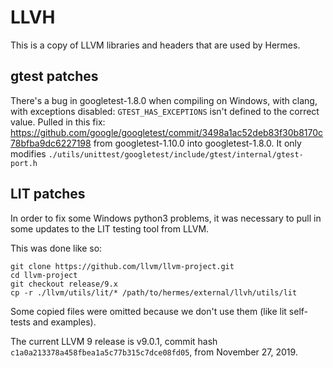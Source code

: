 # LLVH

This is a copy of LLVM libraries and headers that are used by Hermes.

## gtest patches

There's a bug in googletest-1.8.0 when compiling on Windows, with clang,
with exceptions disabled: `GTEST_HAS_EXCEPTIONS` isn't defined to the correct
value.
Pulled in this fix: https://github.com/google/googletest/commit/3498a1ac52deb83f30b8170c78bfba9dc6227198
from googletest-1.10.0 into googletest-1.8.0.
It only modifies `./utils/unittest/googletest/include/gtest/internal/gtest-port.h`


## LIT patches

In order to fix some Windows python3 problems, it was necessary to pull in some
updates to the LIT testing tool from LLVM.

This was done like so:
```
git clone https://github.com/llvm/llvm-project.git
cd llvm-project
git checkout release/9.x
cp -r ./llvm/utils/lit/* /path/to/hermes/external/llvh/utils/lit
```

Some copied files were omitted because we don't use them
(like lit self-tests and examples).

The current LLVM 9 release is v9.0.1,
commit hash `c1a0a213378a458fbea1a5c77b315c7dce08fd05`, from November 27, 2019.
